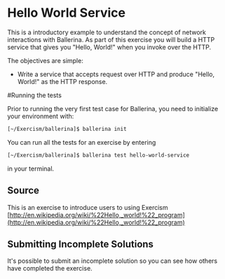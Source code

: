# Hello World Service

This is a introductory example to understand the concept of network interactions with Ballerina. As part of this 
exercise you will build a HTTP service that gives you "Hello, World!" when you invoke over the HTTP. 


The objectives are simple:

- Write a service that accepts request over HTTP and produce "Hello, World!" as the HTTP response. 

#Running the tests

Prior to running the very first test case for Ballerina, you need to initialize your environment with: 
```sh
[~/Exercism/ballerina]$ ballerina init
```
You can run all the tests for an exercise by entering 
```sh
[~/Exercism/ballerina]$ ballerina test hello-world-service
```

in your terminal.



## Source

This is an exercise to introduce users to using Exercism [http://en.wikipedia.org/wiki/%22Hello,_world!%22_program](http://en.wikipedia.org/wiki/%22Hello,_world!%22_program)

## Submitting Incomplete Solutions
It's possible to submit an incomplete solution so you can see how others have completed the exercise.
